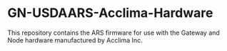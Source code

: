 # GN-USDAARS-Acclima-Hardware
This repository contains the ARS firmware for use with the Gateway and Node hardware manufactured by Acclima Inc.
